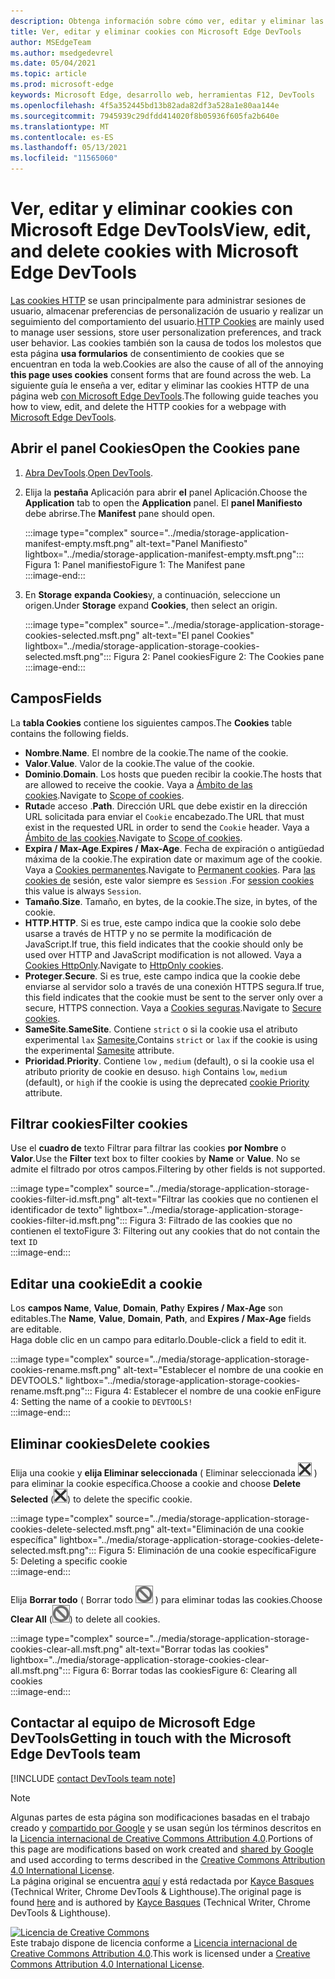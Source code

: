 ```yaml
---
description: Obtenga información sobre cómo ver, editar y eliminar las cookies HTTP de una página mediante Microsoft Edge DevTools.
title: Ver, editar y eliminar cookies con Microsoft Edge DevTools
author: MSEdgeTeam
ms.author: msedgedevrel
ms.date: 05/04/2021
ms.topic: article
ms.prod: microsoft-edge
keywords: Microsoft Edge, desarrollo web, herramientas F12, DevTools
ms.openlocfilehash: 4f5a352445bd13b82ada82df3a528a1e80aa144e
ms.sourcegitcommit: 7945939c29dfdd414020f8b05936f605fa2b640e
ms.translationtype: MT
ms.contentlocale: es-ES
ms.lasthandoff: 05/13/2021
ms.locfileid: "11565060"
---
```

<!-- Copyright Kayce Basques 

   Licensed under the Apache License, Version 2.0 (the "License");
   you may not use this file except in compliance with the License.
   You may obtain a copy of the License at

       https://www.apache.org/licenses/LICENSE-2.0

   Unless required by applicable law or agreed to in writing, software
   distributed under the License is distributed on an "AS IS" BASIS,
   WITHOUT WARRANTIES OR CONDITIONS OF ANY KIND, either express or implied.
   See the License for the specific language governing permissions and
   limitations under the License.  -->
# <a name="view-edit-and-delete-cookies-with-microsoft-edge-devtools"></a><span data-ttu-id="06791-104">Ver, editar y eliminar cookies con Microsoft Edge DevTools</span><span class="sxs-lookup"><span data-stu-id="06791-104">View, edit, and delete cookies with Microsoft Edge DevTools</span></span>  

<span data-ttu-id="06791-105">[Las cookies HTTP][MDNHTTPCookies] se usan principalmente para administrar sesiones de usuario, almacenar preferencias de personalización de usuario y realizar un seguimiento del comportamiento del usuario.</span><span class="sxs-lookup"><span data-stu-id="06791-105">[HTTP Cookies][MDNHTTPCookies] are mainly used to manage user sessions, store user personalization preferences, and track user behavior.</span></span>  <span data-ttu-id="06791-106">Las cookies también son la causa de todos los molestos que esta página **usa formularios** de consentimiento de cookies que se encuentran en toda la web.</span><span class="sxs-lookup"><span data-stu-id="06791-106">Cookies are also the cause of all of the annoying **this page uses cookies** consent forms that are found across the web.</span></span>  <span data-ttu-id="06791-107">La siguiente guía le enseña a ver, editar y eliminar las cookies HTTP de una página web [con Microsoft Edge DevTools][MicrosoftEdgeDevTools].</span><span class="sxs-lookup"><span data-stu-id="06791-107">The following guide teaches you how to view, edit, and delete the HTTP cookies for a webpage with [Microsoft Edge DevTools][MicrosoftEdgeDevTools].</span></span>  

## <a name="open-the-cookies-pane"></a><span data-ttu-id="06791-108">Abrir el panel Cookies</span><span class="sxs-lookup"><span data-stu-id="06791-108">Open the Cookies pane</span></span>  

1.  <span data-ttu-id="06791-109">[Abra DevTools][DevToolsOpen].</span><span class="sxs-lookup"><span data-stu-id="06791-109">[Open DevTools][DevToolsOpen].</span></span>  
1.  <span data-ttu-id="06791-110">Elija la **pestaña** Aplicación para abrir **el** panel Aplicación.</span><span class="sxs-lookup"><span data-stu-id="06791-110">Choose the **Application** tab to open the **Application** panel.</span></span>  <span data-ttu-id="06791-111">El **panel Manifiesto** debe abrirse.</span><span class="sxs-lookup"><span data-stu-id="06791-111">The **Manifest** pane should open.</span></span>  
    
    :::image type="complex" source="../media/storage-application-manifest-empty.msft.png" alt-text="Panel Manifiesto" lightbox="../media/storage-application-manifest-empty.msft.png":::
       <span data-ttu-id="06791-113">Figura 1: Panel manifiesto</span><span class="sxs-lookup"><span data-stu-id="06791-113">Figure 1:  The Manifest pane</span></span>  
    :::image-end:::  

1.  <span data-ttu-id="06791-114">En **Storage** **expanda Cookies**y, a continuación, seleccione un origen.</span><span class="sxs-lookup"><span data-stu-id="06791-114">Under **Storage** expand **Cookies**, then select an origin.</span></span>  
    
    :::image type="complex" source="../media/storage-application-storage-cookies-selected.msft.png" alt-text="El panel Cookies" lightbox="../media/storage-application-storage-cookies-selected.msft.png":::
       <span data-ttu-id="06791-116">Figura 2: Panel cookies</span><span class="sxs-lookup"><span data-stu-id="06791-116">Figure 2:  The Cookies pane</span></span>  
    :::image-end:::  

## <a name="fields"></a><span data-ttu-id="06791-117">Campos</span><span class="sxs-lookup"><span data-stu-id="06791-117">Fields</span></span>  

<span data-ttu-id="06791-118">La **tabla Cookies** contiene los siguientes campos.</span><span class="sxs-lookup"><span data-stu-id="06791-118">The **Cookies** table contains the following fields.</span></span>  

*   <span data-ttu-id="06791-119">**Nombre**.</span><span class="sxs-lookup"><span data-stu-id="06791-119">**Name**.</span></span>  <span data-ttu-id="06791-120">El nombre de la cookie.</span><span class="sxs-lookup"><span data-stu-id="06791-120">The name of the cookie.</span></span>  
*   <span data-ttu-id="06791-121">**Valor**.</span><span class="sxs-lookup"><span data-stu-id="06791-121">**Value**.</span></span>  <span data-ttu-id="06791-122">Valor de la cookie.</span><span class="sxs-lookup"><span data-stu-id="06791-122">The value of the cookie.</span></span>  
*   <span data-ttu-id="06791-123">**Dominio**.</span><span class="sxs-lookup"><span data-stu-id="06791-123">**Domain**.</span></span>  <span data-ttu-id="06791-124">Los hosts que pueden recibir la cookie.</span><span class="sxs-lookup"><span data-stu-id="06791-124">The hosts that are allowed to receive the cookie.</span></span>  <span data-ttu-id="06791-125">Vaya a [Ámbito de las cookies][MDNHTTPCookiesScope].</span><span class="sxs-lookup"><span data-stu-id="06791-125">Navigate to [Scope of cookies][MDNHTTPCookiesScope].</span></span>  
*   <span data-ttu-id="06791-126">**Ruta**de acceso .</span><span class="sxs-lookup"><span data-stu-id="06791-126">**Path**.</span></span>  <span data-ttu-id="06791-127">Dirección URL que debe existir en la dirección URL solicitada para enviar el `Cookie` encabezado.</span><span class="sxs-lookup"><span data-stu-id="06791-127">The URL that must exist in the requested URL in order to send the `Cookie` header.</span></span>  <span data-ttu-id="06791-128">Vaya a [Ámbito de las cookies][MDNHTTPCookiesScope].</span><span class="sxs-lookup"><span data-stu-id="06791-128">Navigate to [Scope of cookies][MDNHTTPCookiesScope].</span></span>  
*   <span data-ttu-id="06791-129">**Expira / Max-Age**.</span><span class="sxs-lookup"><span data-stu-id="06791-129">**Expires / Max-Age**.</span></span>  <span data-ttu-id="06791-130">Fecha de expiración o antigüedad máxima de la cookie.</span><span class="sxs-lookup"><span data-stu-id="06791-130">The expiration date or maximum age of the cookie.</span></span>  <span data-ttu-id="06791-131">Vaya a [Cookies permanentes][MDNHTTPCookiesPermanent].</span><span class="sxs-lookup"><span data-stu-id="06791-131">Navigate to [Permanent cookies][MDNHTTPCookiesPermanent].</span></span>  <span data-ttu-id="06791-132">Para [las cookies de][MDNHTTPCookiesSession] sesión, este valor siempre es `Session` .</span><span class="sxs-lookup"><span data-stu-id="06791-132">For [session cookies][MDNHTTPCookiesSession] this value is always `Session`.</span></span>  
*   <span data-ttu-id="06791-133">**Tamaño**.</span><span class="sxs-lookup"><span data-stu-id="06791-133">**Size**.</span></span>  <span data-ttu-id="06791-134">Tamaño, en bytes, de la cookie.</span><span class="sxs-lookup"><span data-stu-id="06791-134">The size, in bytes, of the cookie.</span></span>  
*   <span data-ttu-id="06791-135">**HTTP**.</span><span class="sxs-lookup"><span data-stu-id="06791-135">**HTTP**.</span></span>  <span data-ttu-id="06791-136">Si es true, este campo indica que la cookie solo debe usarse a través de HTTP y no se permite la modificación de JavaScript.</span><span class="sxs-lookup"><span data-stu-id="06791-136">If true, this field indicates that the cookie should only be used over HTTP and JavaScript modification is not allowed.</span></span>  <span data-ttu-id="06791-137">Vaya a [Cookies HttpOnly][MDNHTTPCookiesSecure].</span><span class="sxs-lookup"><span data-stu-id="06791-137">Navigate to [HttpOnly cookies][MDNHTTPCookiesSecure].</span></span>  
*   <span data-ttu-id="06791-138">**Proteger**.</span><span class="sxs-lookup"><span data-stu-id="06791-138">**Secure**.</span></span>  <span data-ttu-id="06791-139">Si es true, este campo indica que la cookie debe enviarse al servidor solo a través de una conexión HTTPS segura.</span><span class="sxs-lookup"><span data-stu-id="06791-139">If true, this field indicates that the cookie must be sent to the server only over a secure, HTTPS connection.</span></span>  <span data-ttu-id="06791-140">Vaya a [Cookies seguras][MDNHTTPCookiesSecure].</span><span class="sxs-lookup"><span data-stu-id="06791-140">Navigate to [Secure cookies][MDNHTTPCookiesSecure].</span></span>  
*   <span data-ttu-id="06791-141">**SameSite**.</span><span class="sxs-lookup"><span data-stu-id="06791-141">**SameSite**.</span></span>  <span data-ttu-id="06791-142">Contiene `strict` o si la cookie usa el atributo experimental `lax` [Samesite.][MDNHTTPCookiesSamesite]</span><span class="sxs-lookup"><span data-stu-id="06791-142">Contains `strict` or `lax` if the cookie is using the experimental [Samesite][MDNHTTPCookiesSamesite] attribute.</span></span>  
*   <span data-ttu-id="06791-143">**Prioridad**.</span><span class="sxs-lookup"><span data-stu-id="06791-143">**Priority**.</span></span>  <span data-ttu-id="06791-144">Contiene `low` , `medium` \(default\), o si la cookie usa el atributo priority de cookie en desuso. `high` [][ChromiumIssue232693]</span><span class="sxs-lookup"><span data-stu-id="06791-144">Contains `low`, `medium` \(default\), or `high` if the cookie is using the deprecated [cookie Priority][ChromiumIssue232693] attribute.</span></span>

## <a name="filter-cookies"></a><span data-ttu-id="06791-145">Filtrar cookies</span><span class="sxs-lookup"><span data-stu-id="06791-145">Filter cookies</span></span>  

<span data-ttu-id="06791-146">Use el **cuadro de** texto Filtrar para filtrar las cookies **por Nombre** o **Valor**.</span><span class="sxs-lookup"><span data-stu-id="06791-146">Use the **Filter** text box to filter cookies by **Name** or **Value**.</span></span>  <span data-ttu-id="06791-147">No se admite el filtrado por otros campos.</span><span class="sxs-lookup"><span data-stu-id="06791-147">Filtering by other fields is not supported.</span></span>  

:::image type="complex" source="../media/storage-application-storage-cookies-filter-id.msft.png" alt-text="Filtrar las cookies que no contienen el identificador de texto" lightbox="../media/storage-application-storage-cookies-filter-id.msft.png":::
   <span data-ttu-id="06791-149">Figura 3: Filtrado de las cookies que no contienen el texto</span><span class="sxs-lookup"><span data-stu-id="06791-149">Figure 3:  Filtering out any cookies that do not contain the text</span></span> `ID`  
:::image-end:::  

## <a name="edit-a-cookie"></a><span data-ttu-id="06791-150">Editar una cookie</span><span class="sxs-lookup"><span data-stu-id="06791-150">Edit a cookie</span></span>  

<span data-ttu-id="06791-151">Los **campos Name**, **Value**, **Domain**, **Path**y **Expires / Max-Age** son editables.</span><span class="sxs-lookup"><span data-stu-id="06791-151">The **Name**, **Value**, **Domain**, **Path**, and **Expires / Max-Age** fields are editable.</span></span>  
<span data-ttu-id="06791-152">Haga doble clic en un campo para editarlo.</span><span class="sxs-lookup"><span data-stu-id="06791-152">Double-click a field to edit it.</span></span>  

:::image type="complex" source="../media/storage-application-storage-cookies-rename.msft.png" alt-text="Establecer el nombre de una cookie en DEVTOOLS." lightbox="../media/storage-application-storage-cookies-rename.msft.png":::
   <span data-ttu-id="06791-154">Figura 4: Establecer el nombre de una cookie en</span><span class="sxs-lookup"><span data-stu-id="06791-154">Figure 4:  Setting the name of a cookie to</span></span> `DEVTOOLS!`  
:::image-end:::  

## <a name="delete-cookies"></a><span data-ttu-id="06791-155">Eliminar cookies</span><span class="sxs-lookup"><span data-stu-id="06791-155">Delete cookies</span></span>  

<span data-ttu-id="06791-156">Elija una cookie y **elija Eliminar seleccionada** \( Eliminar seleccionada ![ ](../media/delete-icon.msft.png) \) para eliminar la cookie específica.</span><span class="sxs-lookup"><span data-stu-id="06791-156">Choose a cookie and choose **Delete Selected** \(![Delete Selected](../media/delete-icon.msft.png)\) to delete the specific cookie.</span></span>  

:::image type="complex" source="../media/storage-application-storage-cookies-delete-selected.msft.png" alt-text="Eliminación de una cookie específica" lightbox="../media/storage-application-storage-cookies-delete-selected.msft.png":::
   <span data-ttu-id="06791-158">Figura 5: Eliminación de una cookie específica</span><span class="sxs-lookup"><span data-stu-id="06791-158">Figure 5:  Deleting a specific cookie</span></span>  
:::image-end:::  

<span data-ttu-id="06791-159">Elija **Borrar todo** \( Borrar todo ![ ](../media/clear-icon.msft.png) \) para eliminar todas las cookies.</span><span class="sxs-lookup"><span data-stu-id="06791-159">Choose **Clear All** \(![Clear All](../media/clear-icon.msft.png)\) to delete all cookies.</span></span>  

:::image type="complex" source="../media/storage-application-storage-cookies-clear-all.msft.png" alt-text="Borrar todas las cookies" lightbox="../media/storage-application-storage-cookies-clear-all.msft.png":::
   <span data-ttu-id="06791-161">Figura 6: Borrar todas las cookies</span><span class="sxs-lookup"><span data-stu-id="06791-161">Figure 6:  Clearing all cookies</span></span>  
:::image-end:::  

## <a name="getting-in-touch-with-the-microsoft-edge-devtools-team"></a><span data-ttu-id="06791-162">Contactar al equipo de Microsoft Edge DevTools</span><span class="sxs-lookup"><span data-stu-id="06791-162">Getting in touch with the Microsoft Edge DevTools team</span></span>  

[!INCLUDE [contact DevTools team note](../includes/contact-devtools-team-note.md)]  

<!-- links -->  

[MicrosoftEdgeDevTools]: /microsoft-edge/devtools-guide-chromium "Microsoft Edge (Chromium) Developer Tools"  
[DevToolsOpen]: /microsoft-edge/devtools-guide-chromium/open "Abrir Microsoft Edge DevTools"  

[ChromiumIssue232693]: https://bugs.chromium.org/p/chromium/issues/detail?id=232693 "Chromium Problema 232693: Implementar el campo de prioridad para las cookies | Chromium Errores"  

[MDNHTTPCookies]: https://developer.mozilla.org/docs/Web/HTTP/Cookies "Cookies HTTP | MDN"  
[MDNHTTPCookiesPermanent]: https://developer.mozilla.org/docs/Web/HTTP/Cookies#Permanent_cookies "Cookies HTTP: cookies permanentes | MDN"  
[MDNHTTPCookiesSamesite]: https://developer.mozilla.org/docs/Web/HTTP/Cookies#SameSite_cookies "Cookies HTTP: cookies de SameSite | MDN"  
[MDNHTTPCookiesScope]: https://developer.mozilla.org/docs/Web/HTTP/Cookies#Scope_of_cookies "Cookies HTTP: ámbito de las cookies | MDN"  
[MDNHTTPCookiesSecure]: https://developer.mozilla.org/docs/Web/HTTP/Cookies#Secure_and_HttpOnly_cookies "Cookies HTTP: cookies seguras y HttpOnly | MDN"  
[MDNHTTPCookiesSession]: https://developer.mozilla.org/docs/Web/HTTP/Cookies#Session_cookies "Cookies HTTP: cookies de sesión | MDN"  

> [!NOTE]
> <span data-ttu-id="06791-172">Algunas partes de esta página son modificaciones basadas en el trabajo creado y [compartido por Google][GoogleSitePolicies] y se usan según los términos descritos en la [Licencia internacional de Creative Commons Attribution 4.0][CCA4IL].</span><span class="sxs-lookup"><span data-stu-id="06791-172">Portions of this page are modifications based on work created and [shared by Google][GoogleSitePolicies] and used according to terms described in the [Creative Commons Attribution 4.0 International License][CCA4IL].</span></span>  
> <span data-ttu-id="06791-173">La página original se encuentra [aquí](https://developers.google.com/web/tools/chrome-devtools/storage/cookies) y está redactada por [Kayce Basques][KayceBasques] \(Technical Writer, Chrome DevTools \& Lighthouse\).</span><span class="sxs-lookup"><span data-stu-id="06791-173">The original page is found [here](https://developers.google.com/web/tools/chrome-devtools/storage/cookies) and is authored by [Kayce Basques][KayceBasques] \(Technical Writer, Chrome DevTools \& Lighthouse\).</span></span>  

[![Licencia de Creative Commons][CCby4Image]][CCA4IL]  
<span data-ttu-id="06791-175">Este trabajo dispone de licencia conforme a [Licencia internacional de Creative Commons Attribution 4.0][CCA4IL].</span><span class="sxs-lookup"><span data-stu-id="06791-175">This work is licensed under a [Creative Commons Attribution 4.0 International License][CCA4IL].</span></span>  

[CCA4IL]: https://creativecommons.org/licenses/by/4.0  
[CCby4Image]: https://i.creativecommons.org/l/by/4.0/88x31.png  
[GoogleSitePolicies]: https://developers.google.com/terms/site-policies  
[KayceBasques]: https://developers.google.com/web/resources/contributors#kayce-basques  
